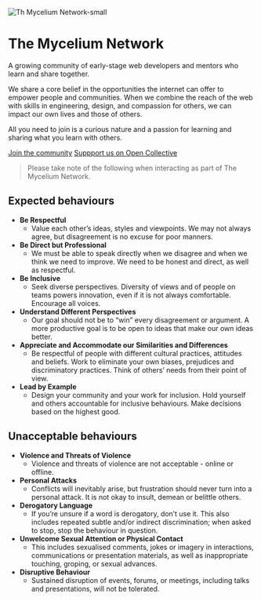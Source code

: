 
![Th Mycelium Network-small](https://user-images.githubusercontent.com/10350960/181074435-57ce4f13-35e9-4f34-bd56-ffe4b4a0bfc9.png)

# The Mycelium Network

A growing community of early-stage web developers and mentors who learn and share together.

We share a core belief in the opportunities the internet can offer to empower people and communities. When we combine the reach of the web with skills in engineering, design, and compassion for others, we can impact our own lives and those of others.

All you need to join is a curious nature and a passion for learning and sharing what you learn with others.

[Join the community](https://discord.gg/6MrjtEmDgr)
[Suppport us on Open Collective](https://opencollective.com/the-mycelium-network)

> Please take note of the following when interacting as part of The Mycelium Network.

## Expected behaviours

- **Be Respectful**
  - Value each other’s ideas, styles and viewpoints. We may not always agree, but disagreement is no excuse for poor manners.
- **Be Direct but Professional**
  - We must be able to speak directly when we disagree and when we think we need to improve. We need to be honest and direct, as well as respectful.
- **Be Inclusive**
  - Seek diverse perspectives. Diversity of views and of people on teams powers innovation, even if it is not always comfortable. Encourage all voices.
- **Understand Different Perspectives**
  - Our goal should not be to “win” every disagreement or argument. A more productive goal is to be open to ideas that make our own ideas better.
- **Appreciate and Accommodate our Similarities and Differences**
  - Be respectful of people with different cultural practices, attitudes and beliefs. Work to eliminate your own biases, prejudices and discriminatory practices. Think of others’ needs from their point of view.
- **Lead by Example**
  - Design your community and your work for inclusion. Hold yourself and others accountable for inclusive behaviours. Make decisions based on the highest good.

## Unacceptable behaviours

- **Violence and Threats of Violence**
  - Violence and threats of violence are not acceptable - online or offline.
- **Personal Attacks**
  - Conflicts will inevitably arise, but frustration should never turn into a personal attack. It is not okay to insult, demean or belittle others.
- **Derogatory Language**
  - If you’re unsure if a word is derogatory, don’t use it. This also includes repeated subtle and/or indirect discrimination; when asked to stop, stop the behaviour in question.
- **Unwelcome Sexual Attention or Physical Contact**
  - This includes sexualised comments, jokes or imagery in interactions, communications or presentation materials, as well as inappropriate touching, groping, or sexual advances.
- **Disruptive Behaviour**
  - Sustained disruption of events, forums, or meetings, including talks and presentations, will not be tolerated.
